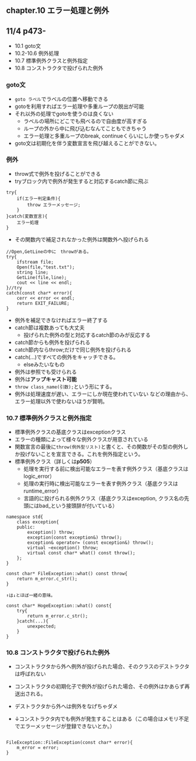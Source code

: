 ## chapter.10 エラー処理と例外
## 11/4 p473-

- 10.1 goto文
- 10.2-10.6 例外処理
- 10.7 標準例外クラスと例外指定
- 10.8 コンストラクタで投げられた例外

### goto文
- ```goto ラベル```でラベルの位置へ移動できる
- gotoを利用すればエラー処理や多重ループの脱出が可能
- それ以外の処理でgotoを使うのは良くない
	- ラベルの場所にどこでも飛べるので自由度が高すぎる
	- ループの外から中に飛び込むなんてこともできちゃう
	- エラー処理と多重ループのbreak, continueくらいにしか使っちゃダメ
- goto文は初期化を伴う変数宣言を飛び越えることができない。	

### 例外
- throw式で例外を投げることができる
- tryブロック内で例外が発生すると対応するcatch節に飛ぶ
```
try{
	if(エラー判定条件){
		throw エラーメッセージ;
	}
}catch(変数宣言){
	エラー処理
}
```
- その関数内で補足されなかった例外は関数外へ投げられる
```
//Open,GetLineの中に　throwがある。
try{
	ifstream file;
	Open(file,"test.txt");
	string line;
	GetLine(file,line);
	cout << line << endl;
}//try
catch(const char* error){
	cerr << error << endl;
	return EXIT_FAILURE;
}
```

- 例外を補足できなければエラー終了する
- catch節は複数あっても大丈夫
	- 投げられた例外の型と対応するcatch節のみが反応する
- catch節からも例外を投げられる
- catch節内ならthrow;だけで同じ例外を投げられる
- catch(...)ですべての例外をキャッチできる。
	- elseみたいなもの
- 例外は参照でも受けられる
- 例外は**アップキャスト可能**
- ```throw class_name(引数);```という形にする。
- 例外は処理速度が遅い、エラーにしか現在使われていない などの理由から、エラー処理以外で使わないほうが賢明。


### 10.7 標準例外クラスと例外指定
- 標準例外クラスの基底クラスはexceptionクラス
- エラーの種類によって様々な例外クラスが用意されている
- 関数宣言の最後に```throw(例外型リスト)```と書くと、その関数がその型の例外しか投げないことを宣言できる。これを例外指定という。
- 標準例外クラス（詳しくは**p505**）
	- 処理を実行する前に検出可能なエラーを表す例外クラス（基底クラスはlogic_error）
	- 処理の実行時に検出可能なエラーを表す例外クラス（基底クラスはruntime_error）
	- 言語的に投げられる例外クラス（基底クラスはexception, クラス名の先頭にはbad_という接頭辞が付いている）
```
namespace std{
	class exception{
	public:
		exception() throw;
		exception(const exception&) throw();
		exception& operator= (const exception&) throw();
		virtual ~exception() throw;
		virtual const char* what() const throw();
	};
}
```
```
const char* FileException::what() const throw{
	return m_error.c_str();
}

↑は↓とほぼ一緒の意味。

const char* HogeException::what() const{
	try{
		return m_error.c_str();
	}catch(...){
		unexpected;
	}
}

```

### 10.8 コンストラクタで投げられた例外
- コンストラクタから外へ例外が投げられた場合、そのクラスのデストラクタは呼ばれない
- コンストラクタの初期化子で例外が投げられた場合、その例外はかあらず再送出される。
- デストラクタから外へは例外をなげちゃダメ

- ↓コンストラクタ内でも例外が発生することはある（この場合はメモリ不足でエラーメッセージが登録できないとか。）
```

FileException::FileException(const char* error){
	m_error = error;
}
```